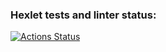 ### Hexlet tests and linter status:
[![Actions Status](https://github.com/CherSula/python-project-52/actions/workflows/hexlet-check.yml/badge.svg)](https://github.com/CherSula/python-project-52/actions)